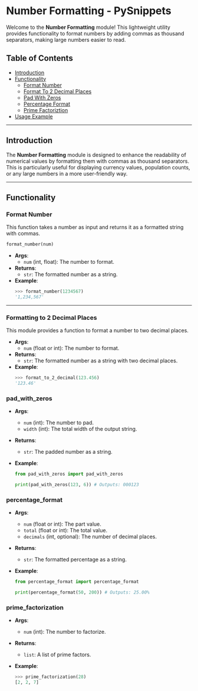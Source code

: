 # Number Formatting - PySnippets

Welcome to the **Number Formatting** module! This lightweight utility provides functionality to format numbers by adding commas as thousand separators, making large numbers easier to read.

## Table of Contents

- [Introduction](#introduction)
- [Functionality](#functionality)
  - [Format Number](#format-number)
  - [Format To 2 Decimal Places](#formatting-to-2-decimal-places)
  - [Pad With Zeros](#pad-with-zeros)
  - [Percentage Format](#percentage-format)
  - [Prime Factoriztion](#prime-factorization)
- [Usage Example](#usage-example)

---

## Introduction

The **Number Formatting** module is designed to enhance the readability of numerical values by formatting them with commas as thousand separators. This is particularly useful for displaying currency values, population counts, or any large numbers in a more user-friendly way.

---

## Functionality

### Format Number

This function takes a number as input and returns it as a formatted string with commas.

```python
format_number(num)
```

- **Args**:
  - `num` (int, float): The number to format.
- **Returns**:
  - `str`: The formatted number as a string.
- **Example**:
  ```python
  >>> format_number(1234567)
  '1,234,567'
  ```

---

### Formatting to 2 Decimal Places

This module provides a function to format a number to two decimal places.

- **Args**:
  - `num` (float or int): The number to format.
- **Returns**:
  - `str`: The formatted number as a string with two decimal places.
- **Example**:
  ```python
  >>> format_to_2_decimal(123.456)
  '123.46'
  ```

### pad_with_zeros

- **Args**:
  - `num` (int): The number to pad.
  - `width` (int): The total width of the output string.
- **Returns**:
  - `str`: The padded number as a string.
- **Example**:

  ```python
  from pad_with_zeros import pad_with_zeros

  print(pad_with_zeros(123, 6)) # Outputs: 000123
  ```

### percentage_format

- **Args**:
  - `num` (float or int): The part value.
  - `total` (float or int): The total value.
  - `decimals` (int, optional): The number of decimal places.
- **Returns**:
  - `str`: The formatted percentage as a string.
- **Example**:

  ```python
  from percentage_format import percentage_format

  print(percentage_format(50, 200)) # Outputs: 25.00%
  ```

### prime_factorization

- **Args**:

  - `num` (int): The number to factorize.

- **Returns**:
  - `list`: A list of prime factors.
- **Example**:

  ```python
  >>> prime_factorization(28)
  [2, 2, 7]
  ```
